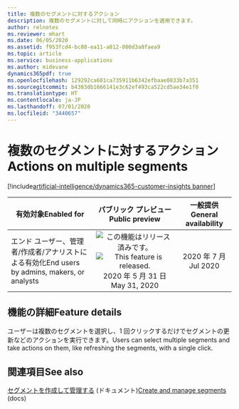 ```yaml
---
title: 複数のセグメントに対するアクション
description: 複数のセグメントに対して同時にアクションを適用できます。
author: relnotes
ms.reviewer: mhart
ms.date: 06/05/2020
ms.assetid: f953fcd4-bc88-ea11-a812-000d3a8faea9
ms.topic: article
ms.service: business-applications
ms.author: midevane
dynamics365pdf: true
ms.openlocfilehash: 129292ca681ca735911b6342efbaae0833b7a351
ms.sourcegitcommit: b4383db1666141e3c62ef493ca522cd5ae34e1f0
ms.translationtype: HT
ms.contentlocale: ja-JP
ms.lasthandoff: 07/01/2020
ms.locfileid: "3440657"
---
```

# <a name="actions-on-multiple-segments"></a><span data-ttu-id="9374e-103">複数のセグメントに対するアクション</span><span class="sxs-lookup"><span data-stu-id="9374e-103">Actions on multiple segments</span></span>
[!include[artificial-intelligence/dynamics365-customer-insights banner](../includes/artificial-intelligence/dynamics365-customer-insights.md)]

| <span data-ttu-id="9374e-104">有効対象</span><span class="sxs-lookup"><span data-stu-id="9374e-104">Enabled for</span></span>    |  <span data-ttu-id="9374e-105">パブリック プレビュー</span><span class="sxs-lookup"><span data-stu-id="9374e-105">Public preview</span></span> | <span data-ttu-id="9374e-106">一般提供</span><span class="sxs-lookup"><span data-stu-id="9374e-106">General availability</span></span> | 
| ---------- | :----------: |:----------: |
|<span data-ttu-id="9374e-107">エンド ユーザー、管理者/作成者/アナリストによる有効化</span><span class="sxs-lookup"><span data-stu-id="9374e-107">End users by admins, makers, or analysts</span></span>|<span data-ttu-id="9374e-108">![この機能はリリース済みです。](/dynamics365-release-plan/media/green-checkmark.png "この機能はリリース済みです。")</span><span class="sxs-lookup"><span data-stu-id="9374e-108">![This feature is released.](/dynamics365-release-plan/media/green-checkmark.png "This feature is released.")</span></span> <span data-ttu-id="9374e-109">2020 年 5 月 31 日</span><span class="sxs-lookup"><span data-stu-id="9374e-109">May 31, 2020</span></span>| <span data-ttu-id="9374e-110">2020 年 7 月</span><span class="sxs-lookup"><span data-stu-id="9374e-110">Jul 2020</span></span>|






## <a name="feature-details"></a><span data-ttu-id="9374e-111">機能の詳細</span><span class="sxs-lookup"><span data-stu-id="9374e-111">Feature details</span></span>
<!--feature detail start -->
<span data-ttu-id="9374e-112">ユーザーは複数のセグメントを選択し、1 回クリックするだけでセグメントの更新などのアクションを実行できます。</span><span class="sxs-lookup"><span data-stu-id="9374e-112">Users can select multiple segments and take actions on them, like refreshing the segments, with a single click.</span></span>
<!--feature detail end -->










## <a name="see-also"></a><span data-ttu-id="9374e-113">関連項目</span><span class="sxs-lookup"><span data-stu-id="9374e-113">See also</span></span>

<!--docs start-->
<span data-ttu-id="9374e-114">[セグメントを作成して管理する](https://docs.microsoft.com/dynamics365/ai/customer-insights/pm-segments) (ドキュメント)</span><span class="sxs-lookup"><span data-stu-id="9374e-114">[Create and manage segments](https://docs.microsoft.com/dynamics365/ai/customer-insights/pm-segments) (docs)</span></span>
<!--docs end-->
